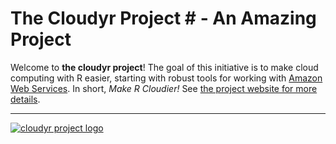 # The Cloudyr Project # - An Amazing Project

Welcome to **the cloudyr project**! The goal of this initiative is to make cloud computing with R easier, starting with robust tools for working with [Amazon Web Services](http://aws.amazon.com/). In short, *Make R Cloudier!* See [the project website for more details](http://cloudyr.github.io).

---
[![cloudyr project logo](http://i.imgur.com/JHS98Y7.png)](https://github.com/cloudyr)
